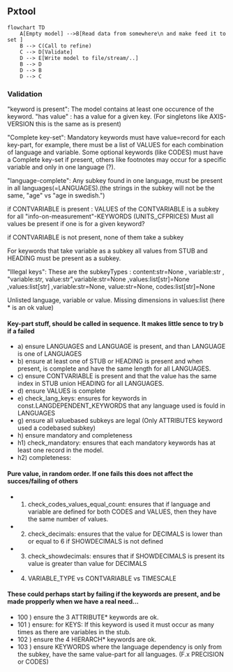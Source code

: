 ## Pxtool
```mermaid
flowchart TD
    A[Empty model] -->B[Read data from somewhere\n and make feed it to set ]
    B --> C(Call to refine)
    C --> D[Validate]
    D --> E[Write model to file/stream/..]
    B --> D
    D --> B
    D --> C
``` 
### Validation
"keyword is present": The model contains at least one occurence of the keyword.
"has value" : has a value for a given key. (For singletons like AXIS-VERSION this is the same as is present) 

"Complete key-set": 
Mandatory keywords must have value=record for each key-part, for example, there must be a list of VALUES for each combination of language and variable. 
Some optional keywords (like CODES) must have a Complete key-set if present, others like footnotes may occur for a specific variable and only in one language (?).

"language-complete": Any subkey found in one language, must be present in all languages(=LANGUAGES).(the strings in the subkey will not be the same, "age" vs "age in swedish.")

if CONTVARIABLE is present :
   VALUES of the CONTVARIABLE is a subkey for all "info-on-measurement"-KEYWORDS (UNITS,,CFPRICES)
   Must all values be present if one is for a given keyword?
      
   if  CONTVARIABLE is not present, none of them take a subkey 
   
For keywords that take variable as a subkey all values from STUB and HEADING must be present as a subkey.

"Illegal keys":
These are the subkeyTypes :  content:str=None , variable:str , "variable:str, value:str",variable:str=None ,values:list[str]=None ,values:list[str] ,variable:str=None, value:str=None, codes:list[str]=None

Unlisted language, variable or value. Missing dimensions in values:list (here * is an ok value)


#### Key-part stuff, should be called in sequence.  It makes little sence to try b if a failed
- a) ensure LANGUAGES and LANGUAGE is present, and than LANGUAGE is one of LANGUAGES 
- b) ensure at least one of STUB or HEADING is present and when present, is complete and have the same length for all LANGUAGES.
- c) ensure CONTVARIABLE is present and that the value has the same index in STUB union HEADING for all LANGUAGES.
- d) ensure VALUES is complete
- e) check_lang_keys: ensures for keywords in const.LANGDEPENDENT_KEYWORDS that any language used is fould in LANGUAGES
- g) ensure all valuebased subkeys are legal  (Only ATTRIBUTES keyword used a codebased subkey)
- h) ensure mandatory and completeness   
- h1) check_mandatory: ensures that each mandatory keywords has at least one record in the model.
- h2) completeness:

#### Pure value, in random order. If one fails this does not affect the succes/failing of others
- 1) check_codes_values_equal_count: ensures that if language and variable are defined for both CODES and VALUES, then they have the same number of values.
- 2) check_decimals: ensures that the value for DECIMALS is lower than or equal to 6 if SHOWDECIMALS is not defined
- 3) check_showdecimals: ensures that if SHOWDECIMALS is present its value is greater than value for DECIMALS

- 4) VARIABLE_TYPE vs CONTVARIABLE vs TIMESCALE
#### These could perhaps start by failing if the keywords are present, and be made propperly when we have a real need...
- 100 ) ensure the 3 ATTRIBUTE* keywords are ok.
- 101 ) ensure: for KEYS: If this keyword is used it must occur as many times as there are variables in the stub.
- 102 ) ensure the 4 HIERARCH* keywords are ok.
- 103 ) ensure KEYWORDS where the language dependency is only from the subkey, have the same value-part for all languages. (F.x PRECISION or CODES)



   
  
